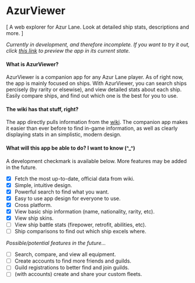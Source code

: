 # AzurViewer

[ A web explorer for Azur Lane. Look at detailed ship stats, descriptions and more. ]

*Currently in development, and therefore incomplete. If you want to try it out, click [this link](https://www.czheng.me/projects/AzurViewer/index.html) to preview the app in its current state.*

#### What is AzurViewer?
AzurViewer is a companion app for any Azur Lane player. As of right now, the app is mainly focused on ships. With AzurViewer, you can search ships percisely (by rarity or elsewise), and view detailed stats about each ship. Easily compare ships, and find out which one is the best for you to use.

#### The wiki has that stuff, right?
The app directly pulls information from the [wiki](https://azurlane.koumakan.jp/Azur_Lane_Wiki).  The companion app makes it easier than ever before to find in-game information, as well as clearly displaying stats in an simplistic, modern design.

#### What will this app be able to do? I want to know (^_^)
A development checkmark is available below. More features may be added in the future.
- [x] Fetch the most up-to-date, official data from wiki.
- [x] Simple, intuitive design.
- [x] Powerful search to find what you want.
- [x] Easy to use app design for everyone to use.
- [x] Cross platform.
- [x] View basic ship information (name, nationality, rarity, etc).
- [x] View ship skins.
- [ ] View ship battle stats (firepower, retrofit, abilities, etc).
- [ ] Ship comparisons to find out which ship excels where.

*Possible/potential features in the future...*
- [ ] Search, compare, and view all equipment.
- [ ] Create accounts to find more friends and guilds.
- [ ] Guild registrations to better find and join guilds.
- [ ] (with accounts) create and share your custom fleets.
